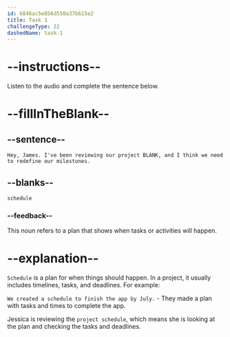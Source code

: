```yaml
---
id: 6846ac5e856d550a37b615e2
title: Task 1
challengeType: 22
dashedName: task-1
---
```


<!-- (audio) Jessica: Hey, James. I've been reviewing our project schedule, and I think we need to redefine our milestones. -->

# --instructions--

Listen to the audio and complete the sentence below.

# --fillInTheBlank--

## --sentence--

`Hey, James. I've been reviewing our project BLANK, and I think we need to redefine our milestones.`

## --blanks--

`schedule`

### --feedback--

This noun refers to a plan that shows when tasks or activities will happen.

# --explanation--

`Schedule` is a plan for when things should happen. In a project, it usually includes timelines, tasks, and deadlines. For example:

`We created a schedule to finish the app by July.` - They made a plan with tasks and times to complete the app.

Jessica is reviewing the `project schedule`, which means she is looking at the plan and checking the tasks and deadlines.
